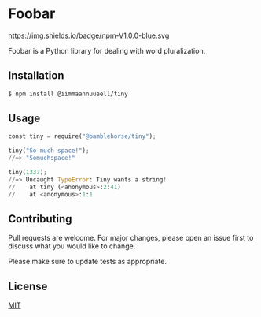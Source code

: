 # Foobar

https://img.shields.io/badge/npm-V1.0.0-blue.svg

Foobar is a Python library for dealing with word pluralization.

## Installation

```bash
$ npm install @iimmaannuueell/tiny
```

## Usage

```python
const tiny = require("@bamblehorse/tiny");

tiny("So much space!");
//=> "Somuchspace!"

tiny(1337);
//=> Uncaught TypeError: Tiny wants a string!
//    at tiny (<anonymous>:2:41)
//    at <anonymous>:1:1
```

## Contributing
Pull requests are welcome. For major changes, please open an issue first to discuss what you would like to change.

Please make sure to update tests as appropriate.

## License
[MIT](https://choosealicense.com/licenses/mit/)